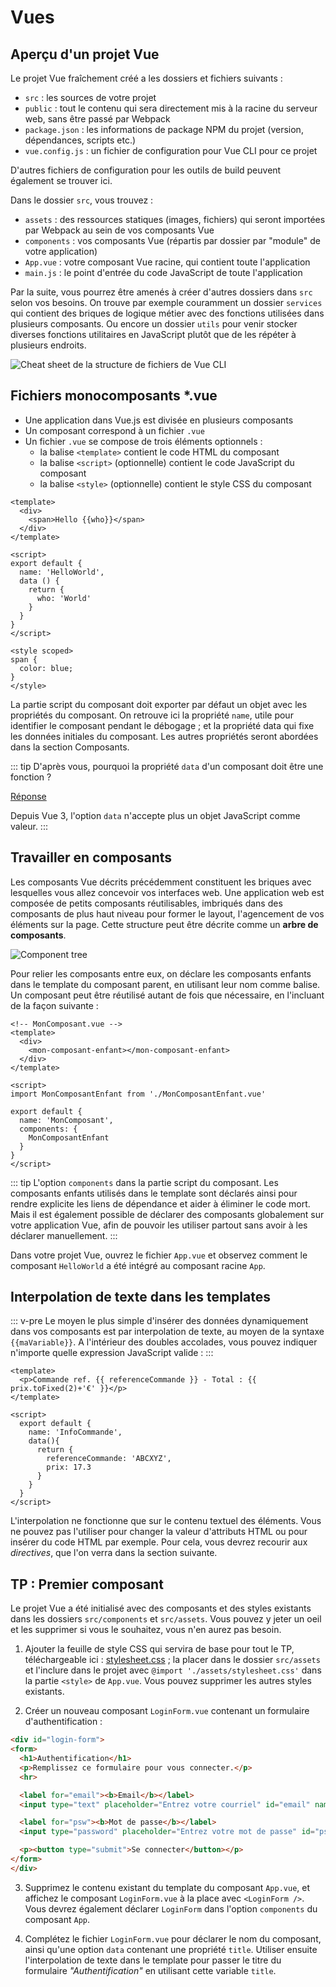 # Vues

## Aperçu d'un projet Vue

Le projet Vue fraîchement créé a les dossiers et fichiers suivants :

- `src` : les sources de votre projet
- `public` : tout le contenu qui sera directement mis à la racine du serveur web, sans être passé par Webpack
- `package.json` : les informations de package NPM du projet (version, dépendances, scripts etc.)
- `vue.config.js` : un fichier de configuration pour Vue CLI pour ce projet

D'autres fichiers de configuration pour les outils de build peuvent également se trouver ici.

Dans le dossier `src`, vous trouvez :

- `assets` : des ressources statiques (images, fichiers) qui seront importées par Webpack au sein de vos composants Vue
- `components` : vos composants Vue (répartis par dossier par "module" de votre application)
- `App.vue` : votre composant Vue racine, qui contient toute l'application
- `main.js` : le point d'entrée du code JavaScript de toute l'application

Par la suite, vous pourrez être amenés à créer d'autres dossiers dans `src` selon vos besoins. On trouve par exemple couramment un dossier `services` qui contient des briques de logique métier avec des fonctions utilisées dans plusieurs composants. Ou encore un dossier `utils` pour venir stocker diverses fonctions utilitaires en JavaScript plutôt que de les répéter à plusieurs endroits.

![Cheat sheet de la structure de fichiers de Vue CLI](../../assets/vue-cli-file-structure.jpg)

## Fichiers monocomposants *.vue

- Une application dans Vue.js est divisée en plusieurs composants
- Un composant correspond à un fichier `.vue`
- Un fichier `.vue` se compose de trois éléments optionnels :
    - la balise `<template>` contient le code HTML du composant
    - la balise `<script>` (optionnelle) contient le code JavaScript du composant
    - la balise `<style>` (optionnelle) contient le style CSS du composant

```vue
<template>
  <div>
    <span>Hello {{who}}</span>
  </div>
</template>

<script>
export default {
  name: 'HelloWorld',
  data () {
    return {
      who: 'World'
    }
  }
}
</script>

<style scoped>
span {
  color: blue;
}
</style>
```

La partie script du composant doit exporter par défaut un objet avec les propriétés du composant. On retrouve ici la propriété `name`, utile pour identifier le composant pendant le débogage ; et la propriété data qui fixe les données initiales du composant. Les autres propriétés seront abordées dans la section Composants.

::: tip
D'après vous, pourquoi la propriété `data` d'un composant doit être une fonction ?

[Réponse](https://fr.vuejs.org/v2/guide/components.html#data-doit-etre-une-fonction)

Depuis Vue 3, l'option `data` n'accepte plus un objet JavaScript comme valeur.
:::

## Travailler en composants

Les composants Vue décrits précédemment constituent les briques avec lesquelles vous allez concevoir vos interfaces web. Une application web est composée de petits composants réutilisables, imbriqués dans des composants de plus haut niveau pour former le layout, l'agencement de vos éléments sur la page. Cette structure peut être décrite comme un **arbre de composants**.

![Component tree](../../assets/component-tree.png)

Pour relier les composants entre eux, on déclare les composants enfants dans le template du composant parent, en utilisant leur nom comme balise. Un composant peut être réutilisé autant de fois que nécessaire, en l'incluant de la façon suivante :

```vue
<!-- MonComposant.vue -->
<template>
  <div>
    <mon-composant-enfant></mon-composant-enfant>
  </div>
</template>

<script>
import MonComposantEnfant from './MonComposantEnfant.vue'

export default {
  name: 'MonComposant',
  components: {
    MonComposantEnfant
  }
}
</script>
```

::: tip
L'option `components` dans la partie script du composant. Les composants enfants utilisés dans le template sont déclarés ainsi pour rendre explicite les liens de dépendance et aider à éliminer le code mort. Mais il est également possible de déclarer des composants globalement sur votre application Vue, afin de pouvoir les utiliser partout sans avoir à les déclarer manuellement.
:::

Dans votre projet Vue, ouvrez le fichier `App.vue` et observez comment le composant `HelloWorld` a été intégré au composant racine `App`.

## Interpolation de texte dans les templates

::: v-pre
Le moyen le plus simple d'insérer des données dynamiquement dans vos composants est par interpolation de texte, au moyen de la syntaxe `{{maVariable}}`. A l'intérieur des doubles accolades, vous pouvez indiquer n'importe quelle expression JavaScript valide :
:::

```vue
<template>
  <p>Commande ref. {{ referenceCommande }} - Total : {{ prix.toFixed(2)+'€' }}</p>
</template>

<script>
  export default {
    name: 'InfoCommande',
    data(){
      return {
        referenceCommande: 'ABCXYZ',
        prix: 17.3
      }
    }
  }
</script>
```

L'interpolation ne fonctionne que sur le contenu textuel des éléments. Vous ne pouvez pas l'utiliser pour changer la valeur d'attributs HTML ou pour insérer du code HTML par exemple. Pour cela, vous devrez recourir aux *directives*, que l'on verra dans la section suivante.

## TP : Premier composant

Le projet Vue a été initialisé avec des composants et des styles existants dans les dossiers `src/components` et `src/assets`. Vous pouvez y jeter un oeil et les supprimer si vous le souhaitez, vous n'en aurez pas besoin.

1. Ajouter la feuille de style CSS qui servira de base pour tout le TP, téléchargeable ici : [stylesheet.css](https://worldline.github.io/vuejs-training/stylesheet.css) ; la placer dans le dossier `src/assets` et l'inclure dans le projet avec `@import './assets/stylesheet.css'` dans la partie `<style>` de `App.vue`. Vous pouvez supprimer les autres styles existants.

2. Créer un nouveau composant `LoginForm.vue` contenant un formulaire d'authentification :

```html
<div id="login-form">
<form>
  <h1>Authentification</h1>
  <p>Remplissez ce formulaire pour vous connecter.</p>
  <hr>

  <label for="email"><b>Email</b></label>
  <input type="text" placeholder="Entrez votre courriel" id="email" name="email" required>

  <label for="psw"><b>Mot de passe</b></label>
  <input type="password" placeholder="Entrez votre mot de passe" id="psw" name="psw" required>

  <p><button type="submit">Se connecter</button></p>
</form>
</div>
```

3. Supprimez le contenu existant du template du composant `App.vue`, et affichez le composant `LoginForm.vue` à la place avec `<LoginForm />`. Vous devrez également déclarer `LoginForm` dans l'option `components` du composant `App`.

4. Complétez le fichier `LoginForm.vue` pour déclarer le nom du composant, ainsi qu'une option `data` contenant une propriété `title`. Utiliser ensuite l'interpolation de texte dans le template pour passer le titre du formulaire *"Authentification"* en utilisant cette variable `title`.